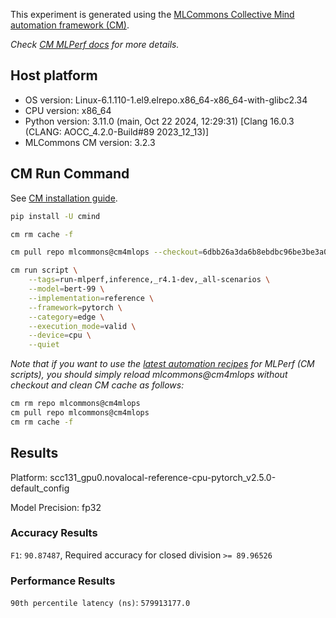 This experiment is generated using the [MLCommons Collective Mind automation framework (CM)](https://github.com/mlcommons/cm4mlops).

*Check [CM MLPerf docs](https://docs.mlcommons.org/inference) for more details.*

## Host platform

* OS version: Linux-6.1.110-1.el9.elrepo.x86_64-x86_64-with-glibc2.34
* CPU version: x86_64
* Python version: 3.11.0 (main, Oct 22 2024, 12:29:31) [Clang 16.0.3 (CLANG: AOCC_4.2.0-Build#89 2023_12_13)]
* MLCommons CM version: 3.2.3

## CM Run Command

See [CM installation guide](https://docs.mlcommons.org/inference/install/).

```bash
pip install -U cmind

cm rm cache -f

cm pull repo mlcommons@cm4mlops --checkout=6dbb26a3da6b8ebdbc96be3be3a0e9817d3b6d26

cm run script \
	--tags=run-mlperf,inference,_r4.1-dev,_all-scenarios \
	--model=bert-99 \
	--implementation=reference \
	--framework=pytorch \
	--category=edge \
	--execution_mode=valid \
	--device=cpu \
	--quiet
```
*Note that if you want to use the [latest automation recipes](https://docs.mlcommons.org/inference) for MLPerf (CM scripts),
 you should simply reload mlcommons@cm4mlops without checkout and clean CM cache as follows:*

```bash
cm rm repo mlcommons@cm4mlops
cm pull repo mlcommons@cm4mlops
cm rm cache -f

```

## Results

Platform: scc131_gpu0.novalocal-reference-cpu-pytorch_v2.5.0-default_config

Model Precision: fp32

### Accuracy Results 
`F1`: `90.87487`, Required accuracy for closed division `>= 89.96526`

### Performance Results 
`90th percentile latency (ns)`: `579913177.0`
